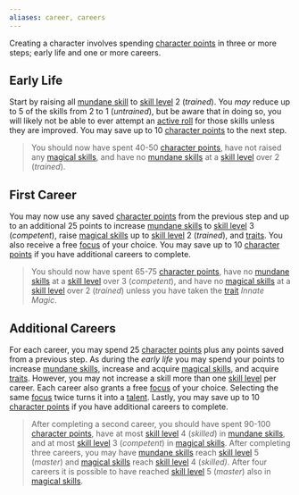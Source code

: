 ```yaml
---
aliases: career, careers
---
```

   
Creating a character involves spending [character points](../Character%20Options/Character%20Points.md) in three or more steps;  early life and one or more careers.   
   
## Early Life   
Start by raising all [mundane skill](../Skills/Skills.md) to [skill level](../Skills/Skill%20Level.md) 2 (_trained_). You _may_ reduce up to 5 of the skills from 2 to 1 (_untrained_), but be aware that in doing so, you will likely not be able to ever attempt an [active roll](/not_created.md) for those skills unless they are improved. You may save up to 10 [character points](../Character%20Options/Character%20Points.md) to the next step.   
   
> You should now have spent 40-50 [character points](../Character%20Options/Character%20Points.md), have not raised any [magical skills](../Skills/Aspects%20of%20Magic.md), and have no [mundane skills](../Skills/Skills.md) at a [skill level](../Skills/Skill%20Level.md) over 2 (_trained_).   
   
## First Career   
You may now use any saved [character points](../Character%20Options/Character%20Points.md) from the previous step and up to an additional 25 points to increase [mundane skills](../Skills/Skills.md) to [skill level](../Skills/Skill%20Level.md) 3 (_competent_), raise [magical skills](../Skills/Aspects%20of%20Magic.md) up to [skill level](../Skills/Skill%20Level.md) 2 (_trained_), and [traits](../Character%20Options/Traits.md). You also receive a free [focus](../Character%20Options/Foci.md) of your choice. You may save up to 10 [character points](../Character%20Options/Character%20Points.md) if you have additional careers to complete.   
   
> You should now have spent 65-75 [character points](../Character%20Options/Character%20Points.md), have no [mundane skills](../Skills/Skills.md) at a [skill level](../Skills/Skill%20Level.md) over 3 (_competent_), and have no [magical skills](../Skills/Aspects%20of%20Magic.md) at a [skill level](../Skills/Skill%20Level.md) over 2 (_trained_) unless you have taken the [trait](../Character%20Options/Traits.md) _Innate Magic_.   
   
## Additional Careers   
For each career, you may spend 25 [character points](../Character%20Options/Character%20Points.md) plus any points saved from a previous step. As during the _early life_ you may spend your points to increase [mundane skills](../Skills/Skills.md), increase and acquire [magical skills](../Skills/Aspects%20of%20Magic.md), and acquire [traits](../Character%20Options/Traits.md). However, you may not increase a skill more than one [skill level](../Skills/Skill%20Level.md) per career. Each career also grants a free [focus](../Character%20Options/Foci.md) of your choice. Selecting the same [focus](../Character%20Options/Foci.md) twice turns it into a [talent](../Character%20Options/Talents.md). Lastly, you may save up to 10 [character points](../Character%20Options/Character%20Points.md) if you have additional careers to complete.   
   
> After completing a second career, you should have spent 90-100 [character points](../Character%20Options/Character%20Points.md), have at most [skill level](../Skills/Skill%20Level.md) 4 (_skilled_) in [mundane skills](../Skills/Skills.md), and at most [skill level](../Skills/Skill%20Level.md) 3 (_competent_) in [magical skills](../Skills/Aspects%20of%20Magic.md). After completing three careers, you may have [mundane skills](../Skills/Skills.md) reach [skill level](../Skills/Skill%20Level.md) 5 (_master_) and [magical skills](../Skills/Aspects%20of%20Magic.md) reach [skill level](../Skills/Skill%20Level.md) 4 (_skilled)_. After four careers it is possible to have reached [skill level](../Skills/Skill%20Level.md) 5 (_master_) also in [magical skills](../Skills/Aspects%20of%20Magic.md).